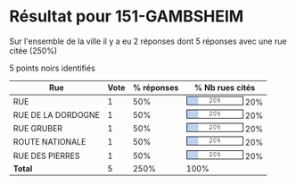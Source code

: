 # Résultat pour 151-GAMBSHEIM

Sur l'ensemble de la ville il y a eu 2 réponses dont 5 réponses avec une rue citée (250%)

5 points noirs identifiés

| Rue | Vote | % réponses | % Nb rues cités|
|-----|------|------------|----------------|
| RUE | 1 | 50% | <img src="../../img/bar_20.gif" />&nbsp;20%|
| RUE DE LA DORDOGNE | 1 | 50% | <img src="../../img/bar_20.gif" />&nbsp;20%|
| RUE GRUBER | 1 | 50% | <img src="../../img/bar_20.gif" />&nbsp;20%|
| ROUTE NATIONALE | 1 | 50% | <img src="../../img/bar_20.gif" />&nbsp;20%|
| RUE DES PIERRES | 1 | 50% | <img src="../../img/bar_20.gif" />&nbsp;20%|
| **Total** | 5 | 250% | 100%|
